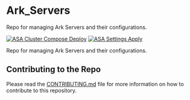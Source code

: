 # Ark_Servers

Repo for managing Ark Servers and their configurations.

[![ASA Cluster Compose Deploy](https://github.com/USA-ROLEPLAY/Ark_Servers/actions/workflows/asa-container-updates.yml/badge.svg)](https://github.com/USA-ROLEPLAY/Ark_Servers/actions/workflows/asa-container-updates.yml) [![ASA Settings Apply](https://github.com/USA-ROLEPLAY/Ark_Servers/actions/workflows/asa-setting-update.yml/badge.svg)](https://github.com/USA-ROLEPLAY/Ark_Servers/actions/workflows/asa-setting-update.yml)

Repo for managing Ark Servers and their configurations.

## Contributing to the Repo

Please read the [CONTRIBUTING.md](CONTRIBUTING.md) file for more information on how to contribute to this repository.
